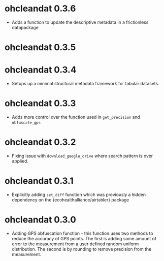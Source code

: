 # ohcleandat 0.3.6

* Adds a function to update the descriptive metadata in a frictionless datapackage

# ohcleandat 0.3.5

# ohcleandat 0.3.4

* Setups up a minimal structural metadata framework for tabular datasets. 

# ohcleandat 0.3.3

* Adds more control over the function used in `get_precision` and `obfuscate_gps`

# ohcleandat 0.3.2

* Fixing issue with `download_google_drive` where search pattern is over applied.

# ohcleandat 0.3.1

* Explicitly adding `set_diff` function which was previously a hidden dependency on the {ecohealthalliance/airtabler} package

# ohcleandat 0.3.0

* Adding GPS obfuscation function - this function uses two methods to reduce the
accuracy of GPS points. The first is adding some amount of error to the measurement
from a user defined random uniform distribution. The second is by rounding to
remove precision from the measurement. 
